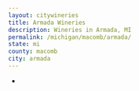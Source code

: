 ```yaml
---
layout: citywineries
title: Armada Wineries
description: Wineries in Armada, MI
permalink: /michigan/macomb/armada/
state: mi
county: macomb
city: armada
---
```

-

